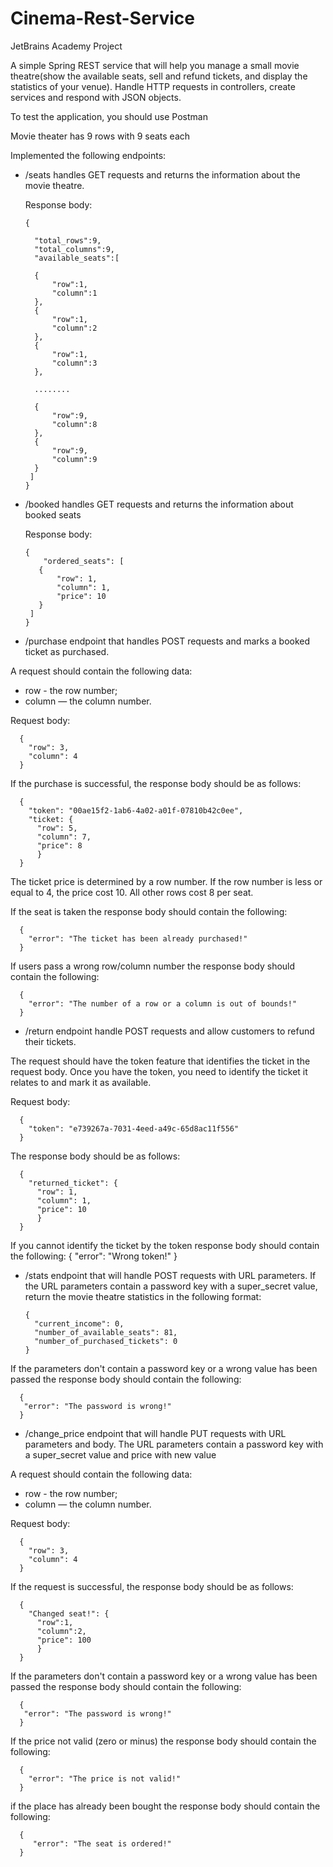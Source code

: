 # Cinema-Rest-Service
JetBrains Academy Project

A simple Spring REST service that will help you manage a small movie theatre(show the available seats, sell and refund tickets, and display the statistics of your venue). Handle HTTP requests in controllers, create services and respond with JSON objects.

To test the application, you should use Postman

Movie theater has 9 rows with 9 seats each

Implemented the following endpoints:

* /seats handles GET requests and returns the information about the movie theatre.
  
  Response body:
      
      {
    
        "total_rows":9,
        "total_columns":9,
        "available_seats":[

        {
            "row":1,
            "column":1
        },
        {
            "row":1,
            "column":2
        },
        {
            "row":1,
            "column":3
        },

        ........

        {
            "row":9,
            "column":8
        },
        {
            "row":9,
            "column":9
        }
       ]
      }
    
* /booked handles GET requests and returns the information about booked seats

    Response body:
      
      {
          "ordered_seats": [
         {
             "row": 1,
             "column": 1,
             "price": 10
         }
       ]
      }

* /purchase endpoint that handles POST requests and marks a booked ticket as purchased.

A request should contain the following data:

* row - the row number;
* column — the column number.

Request body:

      {
        "row": 3,
        "column": 4
      }

If the purchase is successful, the response body should be as follows:

      {
        "token": "00ae15f2-1ab6-4a02-a01f-07810b42c0ee",
        "ticket: {
          "row": 5,
          "column": 7,
          "price": 8
          }
      }

The ticket price is determined by a row number. If the row number is less or equal to 4, the price cost 10. All other rows cost 8 per seat.

If the seat is taken the response body should contain the following:

      {
        "error": "The ticket has been already purchased!"
      }
      
If users pass a wrong row/column number the response body should contain the following:

      {
        "error": "The number of a row or a column is out of bounds!"
      }
      
* /return endpoint handle POST requests and allow customers to refund their tickets.

The request should have the token feature that identifies the ticket in the request body. Once you have the token, you need to identify the ticket it relates to and mark it as available. 

Request body:

      {
        "token": "e739267a-7031-4eed-a49c-65d8ac11f556"
      }
      
The response body should be as follows:

      {
        "returned_ticket": {
          "row": 1,
          "column": 1,
          "price": 10
          }
      }
      
 If you cannot identify the ticket by the token response body should contain the following:
      {
        "error": "Wrong token!"
      }
  
* /stats endpoint that will handle POST requests with URL parameters. If the URL parameters contain a password key with a super_secret value, return the movie theatre statistics in the following format:

      {
        "current_income": 0,
        "number_of_available_seats": 81,
        "number_of_purchased_tickets": 0
      }
      
If the parameters don't contain a password key or a wrong value has been passed the response body should contain the following:

      {
       "error": "The password is wrong!"
      }
    
* /change_price endpoint that will handle PUT requests with URL parameters and body. The URL parameters contain a password key with a super_secret value and price with new value

A request should contain the following data:

* row - the row number;
* column — the column number.

Request body:

      {
        "row": 3,
        "column": 4
      }
     
 If the request is successful, the response body should be as follows:
      
      {
        "Changed seat!": {
          "row":1,
          "column":2,
          "price": 100
          }
      }
 
 If the parameters don't contain a password key or a wrong value has been passed the response body should contain the following:

      {
       "error": "The password is wrong!"
      }
 If the price not valid (zero or minus) the response body should contain the following:
 
      {
        "error": "The price is not valid!"
      }

if the place has already been bought the response body should contain the following:

      {
         "error": "The seat is ordered!"
      }
